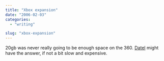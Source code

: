 ```yaml
---
title: "Xbox expansion"
date: "2006-02-03"
categories: 
  - "writing"

slug: "xbox-expansion"
---
```


20gb was never really going to be enough space on the 360. [Datel](https://www.darkplanets.co.uk/xbox360/datel-xbox-360-4gb-hard-drive.asp) might have the answer, if not a bit slow and expensive.
